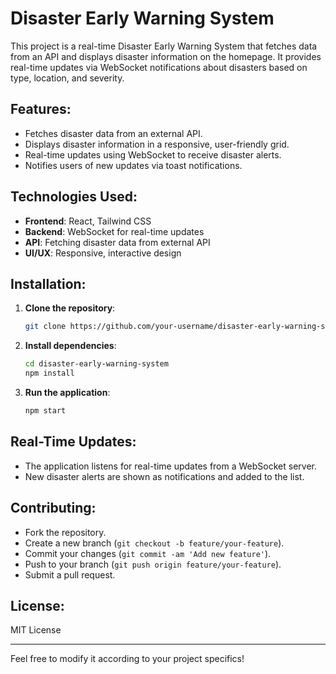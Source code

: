# Disaster Early Warning System

This project is a real-time Disaster Early Warning System that fetches data from an API and displays disaster information on the homepage. It provides real-time updates via WebSocket notifications about disasters based on type, location, and severity.

## Features:
- Fetches disaster data from an external API.
- Displays disaster information in a responsive, user-friendly grid.
- Real-time updates using WebSocket to receive disaster alerts.
- Notifies users of new updates via toast notifications.

## Technologies Used:
- **Frontend**: React, Tailwind CSS
- **Backend**: WebSocket for real-time updates
- **API**: Fetching disaster data from external API
- **UI/UX**: Responsive, interactive design

## Installation:

1. **Clone the repository**:
   ```bash
   git clone https://github.com/your-username/disaster-early-warning-system.git
   ```

2. **Install dependencies**:
   ```bash
   cd disaster-early-warning-system
   npm install
   ```

3. **Run the application**:
   ```bash
   npm start
   ```

## Real-Time Updates:
- The application listens for real-time updates from a WebSocket server.
- New disaster alerts are shown as notifications and added to the list.

## Contributing:
- Fork the repository.
- Create a new branch (`git checkout -b feature/your-feature`).
- Commit your changes (`git commit -am 'Add new feature'`).
- Push to your branch (`git push origin feature/your-feature`).
- Submit a pull request.

## License:
MIT License

---

Feel free to modify it according to your project specifics!
